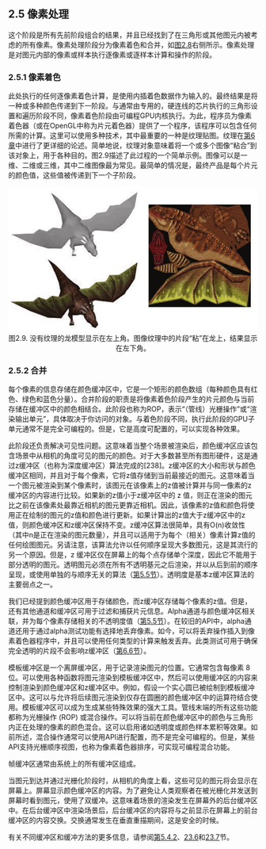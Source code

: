 ## 2.5 像素处理

这个阶段是所有先前阶段组合的结果，并且已经找到了在三角形或其他图元内被考虑的所有像素。像素处理阶段分为像素着色和合并，如[图2.8][netlink2.4]右侧所示。像素处理是对图元内部的像素或样本执行逐像素或逐样本计算和操作的阶段。

### 2.5.1 像素着色

此处执行的任何逐像素着色计算，是使用内插着色数据作为输入的。最终结果是将一种或多种颜色传递到下一阶段。与通常由专用的，硬连线的芯片执行的三角形设置和遍历阶段不同，像素着色阶段由可编程GPU内核执行。为此，程序员为像素着色器（或在OpenGL中称为片元着色器）提供了一个程序，该程序可以包含任何所需的计算。这里可以使用多种技术，其中最重要的一种是纹理贴图。纹理在[第6章][netlink6.0]中进行了更详细的论述。简单地说，纹理对象意味着将一个或多个图像“粘合”到该对象上，用于各种目的。图2.9描述了此过程的一个简单示例。图像可以是一维、二维或三维，其中二维图像最为常见。最简单的情况是，最终产品是每个片元的颜色值，这些值被传递到下一个子阶段。<div align = "center">![Figure2.9]图2.9. 没有纹理的龙模型显示在左上角。图像纹理中的片段“粘”在龙上，结果显示在左下角。</div>

### 2.5.2 合并

每个像素的信息存储在颜色缓冲区中，它是一个矩形的颜色数组（每种颜色具有红色、绿色和蓝色分量）。合并阶段的职责是将像素着色阶段产生的片元颜色与当前存储在缓冲区中的颜色相结合。此阶段也称为ROP，表示“（管线）光栅操作”或“渲染输出单元”，具体取决于你访问的对象。与着色阶段不同，执行此阶段的GPU子单元通常不是完全可编程的。但是，它是高度可配置的，可以实现各种效果。

此阶段还负责解决可见性问题。这意味着当整个场景被渲染后，颜色缓冲区应该包含场景中从相机的角度可见的图元的颜色。对于大多数甚至所有图形硬件，这是通过z缓冲区（也称为深度缓冲区）算法完成的[238]。z缓冲区的大小和形状与颜色缓冲区相同，并且对于每个像素，它将z值存储到当前最接近的图元。这意味着当一个图元被渲染到某个像素时，该图元在该像素上的z值被计算并与同一像素的z缓冲区的内容进行比较。如果新的z值小于z缓冲区中的 z 值，则正在渲染的图元比之前在该像素处最靠近相机的图元更靠近相机。因此，该像素的z值和颜色将使用正在绘制的图元的z值和颜色进行更新。如果计算出的z值大于z缓冲区中的z值，则颜色缓冲区和z缓冲区保持不变。z缓冲区算法很简单，具有O(n)收敛性（其中n是正在渲染的图元数量），并且可以适用于为每个（相关）像素计算z值的任何绘图图元。另请注意，该算法允许以任何顺序呈现大多数图元，这是其流行的另一个原因。但是，z 缓冲区仅在屏幕上的每个点存储单个深度，因此它不能用于部分透明的图元。透明图元必须在所有不透明基元之后渲染，并以从后到前的顺序呈现，或使用单独的与顺序无关的算法（[第5.5节][netlink5.5]）。透明度是基本z缓冲区算法的主要弱点之一。

我们已经提到颜色缓冲区用于存储颜色，而z缓冲区存储每个像素的z值。但是，还有其他通道和缓冲区可用于过滤和捕获片元信息。Alpha通道与颜色缓冲区相关联，并为每个像素存储相关的不透明度值（[第5.5节][netlink5.5]）。在较旧的API中，alpha通道还用于通过alpha测试功能有选择地丢弃像素。如今，可以将丢弃操作插入到像素着色器程序中，并且可以使用任何类型的计算来触发丢弃。此类测试可用于确保完全透明的片段不会影响z缓冲区（[第6.6节][netlink6.6]）。

模板缓冲区是一个离屏缓冲区，用于记录渲染图元的位置。它通常包含每像素 8 位。可以使用各种函数将图元渲染到模板缓冲区中，然后可以使用缓冲区的内容来控制渲染到颜色缓冲区和z缓冲区中。例如，假设一个实心圆已被绘制到模板缓冲区中。这可以与允许将后续图元渲染到仅存在圆圈的颜色缓冲区中的运算符结合使用。模板缓冲区可以成为生成某些特殊效果的强大工具。管线末端的所有这些功能都称为光栅操作 (ROP) 或混合操作。可以将当前在颜色缓冲区中的颜色与三角形内正在处理的像素的颜色混合。这可以启用诸如透明度或颜色样本累积等效果。如前所述，混合操作通常可以使用API进行配置，而不是完全可编程的。但是，某些API支持光栅顺序视图，也称为像素着色器排序，可实现可编程混合功能。

帧缓冲区通常由系统上的所有缓冲区组成。

当图元到达并通过光栅化阶段时，从相机的角度上看，这些可见的图元将会显示在屏幕上。屏幕显示颜色缓冲区的内容。为了避免让人类观察者在被光栅化并发送到屏幕时看到图元，使用了双缓冲。这意味着场景的渲染发生在屏幕外的后台缓冲区中。在后台缓冲区中渲染场景后，后台缓冲区的内容将与之前显示在屏幕上的前台缓冲区的内容交换。交换通常发生在垂直重描期间，这是安全的时候。

有关不同缓冲区和缓冲方法的更多信息，请参阅[第5.4.2][netlink5.4]、[23.6][netlink23.6]和[23.7][netlink23.7]节。


[Figure2.9]:Figure/Figure2.9.JPG

[netlink2.4]:https://github.com/fafa1899/RTR-4-CN/blob/main/Pdf/第2章-图形渲染管线-2.4-光栅化.pdf
[netlink5.4]:https://github.com/fafa1899/RTR-4-CN/blob/main/Pdf/第5章-着色基础-5.4-锯齿和抗锯齿.pdf
[netlink5.5]:https://github.com/fafa1899/RTR-4-CN/blob/main/Pdf/第5章-着色基础-5.5-透明度、Alpha和合成.pdf
[netlink6.0]:https://github.com/fafa1899/RTR-4-CN/blob/main/Pdf/第6章-纹理-6.0.pdf
[netlink6.6]:netlink6.6
[netlink23.6]:netlink23.6
[netlink23.7]:netlink23.7